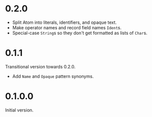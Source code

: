 # 0.2.0

* Split Atom into literals, identifiers, and opaque text.
* Make operator names and record field names `Ident`s.
* Special-case `String`s so they don't get formatted as lists of `Char`s.

# 0.1.1

Transitional version towards 0.2.0.

* Add `Name` and `Opaque` pattern synonyms.

# 0.1.0.0

Initial version.
